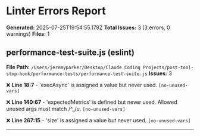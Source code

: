 # Linter Errors Report

**Generated:** 2025-07-25T19:54:55.178Z
**Total Issues:** 3 (3 errors, 0 warnings)
**Files:** 1

## performance-test-suite.js (eslint)

**File Path:** `/Users/jeremyparker/Desktop/Claude Coding Projects/post-tool-stop-hook/performance-tests/performance-test-suite.js`
**Issues:** 3

❌ **Line 18:7** - 'execAsync' is assigned a value but never used. `[no-unused-vars]`

❌ **Line 140:67** - 'expectedMetrics' is defined but never used. Allowed unused args must match /^_/u. `[no-unused-vars]`

❌ **Line 267:15** - 'size' is assigned a value but never used. `[no-unused-vars]`

---

